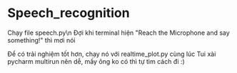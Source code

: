 # Speech_recognition

Chạy file speech.py\n
Đợi khi terminal hiện "Reach the Microphone and say something!" thì mơi nói

Để có trải nghiệm tốt hơn, chạy nó với realtime_plot.py cùng lúc 
Tui xài pycharm multirun nên dễ, mấy ông ko có thì tự tìm cách đi :)
